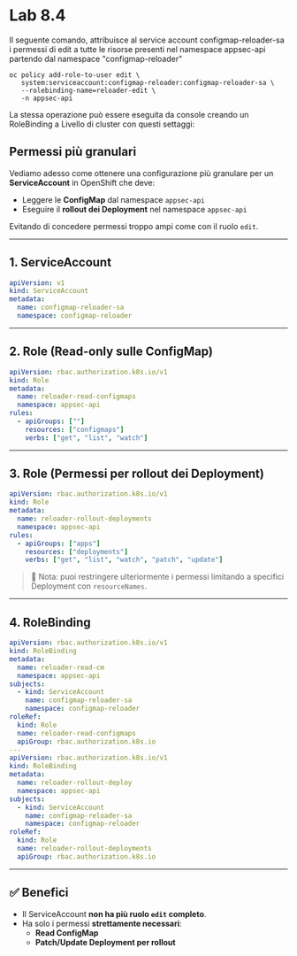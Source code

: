 # Lab 8.4

Il seguente comando, attribuisce al service account configmap-reloader-sa i permessi di edit a tutte le risorse presenti nel namespace appsec-api partendo dal namespace "configmap-reloader"
```shell
oc policy add-role-to-user edit \
   system:serviceaccount:configmap-reloader:configmap-reloader-sa \
   --rolebinding-name=reloader-edit \
   -n appsec-api
```   

La stessa operazione può essere eseguita da console creando un RoleBinding a Livello di cluster con questi settaggi:

## Permessi più granulari

Vediamo adesso come ottenere una configurazione più granulare per un **ServiceAccount** in OpenShift che deve:
- Leggere le **ConfigMap** dal namespace `appsec-api`
- Eseguire il **rollout dei Deployment** nel namespace `appsec-api`

Evitando di concedere permessi troppo ampi come con il ruolo `edit`.

---

## 1. ServiceAccount

```yaml
apiVersion: v1
kind: ServiceAccount
metadata:
  name: configmap-reloader-sa
  namespace: configmap-reloader
```

---

## 2. Role (Read-only sulle ConfigMap)

```yaml
apiVersion: rbac.authorization.k8s.io/v1
kind: Role
metadata:
  name: reloader-read-configmaps
  namespace: appsec-api
rules:
  - apiGroups: [""]
    resources: ["configmaps"]
    verbs: ["get", "list", "watch"]
```

---

## 3. Role (Permessi per rollout dei Deployment)

```yaml
apiVersion: rbac.authorization.k8s.io/v1
kind: Role
metadata:
  name: reloader-rollout-deployments
  namespace: appsec-api
rules:
  - apiGroups: ["apps"]
    resources: ["deployments"]
    verbs: ["get", "list", "watch", "patch", "update"]
```

> 🔎 Nota: puoi restringere ulteriormente i permessi limitando a specifici Deployment con `resourceNames`.

---

## 4. RoleBinding

```yaml
apiVersion: rbac.authorization.k8s.io/v1
kind: RoleBinding
metadata:
  name: reloader-read-cm
  namespace: appsec-api
subjects:
  - kind: ServiceAccount
    name: configmap-reloader-sa
    namespace: configmap-reloader
roleRef:
  kind: Role
  name: reloader-read-configmaps
  apiGroup: rbac.authorization.k8s.io
---
apiVersion: rbac.authorization.k8s.io/v1
kind: RoleBinding
metadata:
  name: reloader-rollout-deploy
  namespace: appsec-api
subjects:
  - kind: ServiceAccount
    name: configmap-reloader-sa
    namespace: configmap-reloader
roleRef:
  kind: Role
  name: reloader-rollout-deployments
  apiGroup: rbac.authorization.k8s.io
```

---

## ✅ Benefici

- Il ServiceAccount **non ha più ruolo `edit` completo**.
- Ha solo i permessi **strettamente necessari**:
  - **Read ConfigMap**
  - **Patch/Update Deployment per rollout**

